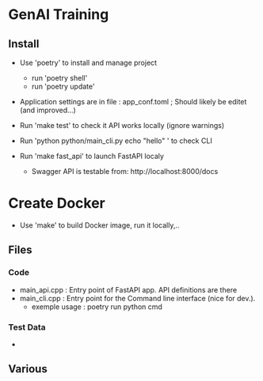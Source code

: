 # GenAI Training 


## Install
* Use 'poetry' to install and manage project
  * run 'poetry shell'
  * run 'poetry update'  

* Application settings are in file : app_conf.toml ; Should likely be editet (and improved...)

* Run 'make test' to check it API works locally (ignore warnings)
* Run 'python python/main_cli.py echo "hello"  ' to check CLI
* Run 'make fast_api'  to launch FastAPI localy
  * Swagger API is testable from: http://localhost:8000/docs 


# Create Docker
* Use 'make' to build Docker image, run it locally,..

## Files
### Code
* main_api.cpp : Entry point of FastAPI app.  API definitions are there
* main_cli.cpp : Entry point for the Command line interface (nice for dev.). 
  * exemple usage : poetry run python cmd 

### Test Data
* 

## Various